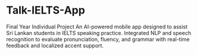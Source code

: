 # Talk-IELTS-App
 Final Year Individual Project  An AI-powered mobile app designed to assist Sri Lankan students in IELTS speaking practice. Integrated NLP and  speech recognition to evaluate pronunciation, fluency, and grammar with real-time feedback and localized accent  support.

